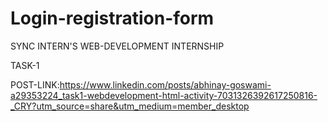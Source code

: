# Login-registration-form

SYNC INTERN'S WEB-DEVELOPMENT INTERNSHIP 

TASK-1

POST-LINK:https://www.linkedin.com/posts/abhinay-goswami-a29353224_task1-webdevelopment-html-activity-7031326392617250816-_CRY?utm_source=share&utm_medium=member_desktop

